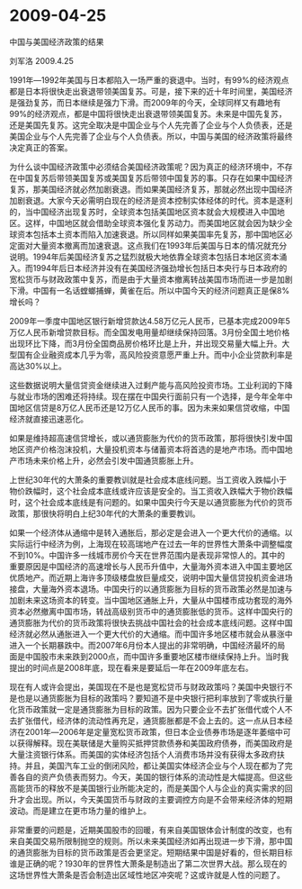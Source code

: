 # 2009-04-25

中国与美国经济政策的结果 

刘军洛 2009.4.25

1991年―1992年美国与日本都陷入一场严重的衰退中。当时，有99%的经济观点都是日本将很快走出衰退带领美国复苏。可是，接下来的近十年时间里，美国经济是强劲复苏，而日本继续是强力下滑。而2009年的今天，全球同样又有趣地有99%的经济观点，都是中国将很快走出衰退带领美国复苏。未来是中国先复苏，还是美国先复苏。这完全取决是中国企业与个人先完善了企业与个人负债表，还是美国企业与个人先完善了企业与个人负债表。所以，中国与美国的经济政策将最终决定真正的答案。

为什么谈中国经济政策中必须结合美国经济政策呢？因为真正的经济环境中，不存在中国复苏后带领美国复苏或美国复苏后带领中国复苏的事。只存在如果中国经济复苏，那美国经济就必然加剧衰退。而如果美国经济复苏，那就必然出现中国经济加剧衰退。大家今天必需明白现在的经济是资本控制实体经体的时代。资本是逐利的，当中国经济出现复苏时，全球资本包括美国地区资本就会大规模进入中国地区。这样，中国地区就会借助全球资本强化复苏动力。而美国地区就会因为缺少全球资本包括本土资本而陷入加速衰退。所以同样如果美国率先复苏，那中国地区必定面对大量资本撤离而加速衰退。这点我们在1993年后美国与日本的情况就充分说明。1994年后美国经济复苏之猛烈就极大地依靠全球资本包括日本地区资本涌入。而1994年后日本经济并没有在美国经济强劲增长包括日本央行与日本政府的宽松货币与财政政策中复苏，而是由于大量资本撤离转战美国市场而进一步是加剧下滑。中国有一名话螳螂捕蝉，黄雀在后。所以中国今天的经济问题真正是保8%增长吗？

2009年一季度中国地区银行新增贷款达4.58万亿元人民币，已基本完成2009年5万亿人民币新增贷款目标。而全国发电用量却继续保持回落。3月份全国土地价格出现环比下降，而3月份全国商品房价格环比是上升，并出现交易量大幅上升。大型国有企业融资成本几乎为零，高风险投资意愿严重上升。而中小企业贷款利率是高达30%以上。

这些数据说明大量信贷资金继续进入过剩产能与高风险投资市场。工业利润的下降与就业市场的困难还将持续。现在摆在中国央行面前只有一个选择，是今年全年中国地区信贷是8万亿人民币还是12万亿人民币的事。因为未来如果信贷收缩，中国经济就直接迅速恶化。

如果是维持超高速信贷增长，或以通货膨胀为代价的货币政策，那将很快引发中国地区资产价格泡沫投机，大量投机资本与储蓄资本将首选的是地产市场。而中国地产市场未来价格上升，必然会引发中国通货膨胀上升。

上世纪30年代的大萧条的重要教训就是社会成本底线问题。当工资收入跌幅小于物价跌幅时，这个社会成本底线或许应该是安全的。当工资收入跌幅大于物价跌幅时，这个社会成本底线是有问题的。如果中国央行今天是以通货膨胀为代价的货币政策，那很快将明白上纪30年代的大萧条的重要教训。

如果一个经济体从通缩中是转入通胀后，那必定是会进入一个更大代价的通缩。以实际运行中经济为例，上海现在较高瑞地产在过去一年的世界性大萧条中调整幅度不到10%。中国许多一线城市房价今天在世界范围内是表现非常惊人的。其中的重要原因是中国经济的高速增长与人民币升值中，大量海外资本进入中国主要地区优质地产。而近期上海许多顶级楼盘放巨量成交，说明中国大量信贷投机资金进场接盘，大量海外资本退场。中国央行的以通货膨胀为目标的货币政策必然是加速与加剧未来这场资本的转变。当中国地区通胀上升，大量从中国楼市成功套现的海外资本必然撤离中国市场，转战高级别货币中的通货膨胀低的货币。这样中国央行的通货膨胀为代价的货币政策将很快去挑战中国社会的社会成本底线问题。这样中国经济就必然从通胀进入一个更大代价的大通缩。而中国许多地区楼市就会从暴涨中进入一个长期暴跌中。而2007年6月份本人提出的非常明确，中国经济最坏的局面是中国股市未来跌到2000点，而中国许多重要地区楼市继续保持上升。当时我提出的时间点是2008年底，现在看来是要延后一年在2009年底左右。

现在有人或许会提出，美国现在不是也是宽松贷币与财政政策吗？美国中央银行不是也是以通货膨胀为目标的政策吗？要知道不是中央银行把利率放到了零或执行量化货币政策就一定是通货膨胀为目标的政策。因为只要企业不去扩张借代或个人不去扩张借代，经济体的流动性再充足，通货膨胀都是不会上去的。这一点从日本经济在2001年―2006年是定量宽松货币政策，但日本企业债券市场是逐年萎缩中可以获得解释。现在美联储是大量购买抵押贷款债券和美国政府债券，而美国政府是大量注资银行体系。而美国的实体经济包括个人消费市场并没有获得太多政府扶持。并且，美国汽车工业的倒闭风险，都让美国实体经济企业与个人现在都为了完善各自的资产负债表而努力。今天，美国的银行体系的流动性是大幅提高。但这些高能货币的释放不是美国银行业所能决定的，而是美国个人与企业的真实需求的回升才会出现。所以，今天美国货币与财政的主要调控方向是不会带来经济体的短期波动。而是建立在更市场力量的维护上。

非常重要的问题是，近期美国股市的回暖，有来自美国银体会计制度的改变，也有来自美国交易所限制抛空的规则。所以未来美国经济如再出现进一步下滑，那中国的通货膨胀为目标的货币政策是否会更坚定。短期结果中国是好看的，但长期目标谁是正确的呢？1930年的世界性大萧条是制造出了第二次世界大战。那么现在的这场世界性大萧条是否会制造出区域性地区冲突呢？这或许就是人性的问题了。
